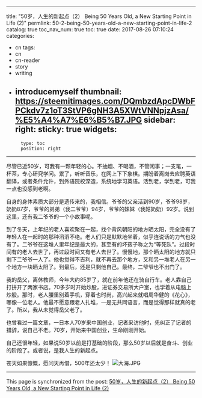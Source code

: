 
---
title: "50岁，人生的新起点（2）  Being 50 Years Old, a New Starting Point in Life (2)"
permlink: 50-2-being-50-years-old-a-new-starting-point-in-life-2
catalog: true
toc_nav_num: true
toc: true
date: 2017-08-26 07:10:24
categories:
- cn
tags:
- cn
- cn-reader
- story
- writing
- introducemyself
thumbnail: https://steemitimages.com/DQmbzdApcDWbFPCkdv7z1oT3StVP6gNH3A5XWtVNNpjzAsa/%E5%A4%A7%E6%B5%B7.JPG
sidebar:
    right:
        sticky: true
widgets:
    -
        type: toc
        position: right
---


尽管已近50岁，可我有一颗年轻的心。不抽烟、不喝酒，不管闲事；一支笔，一杯茶，专心研究学问。累了，听听音乐，在网上下下象棋。期盼着离岗去应聘英语翻译，或者条件允许，到外语院校深造，系统地学习英语。活到老，学到老，可我一点也没感到老啊。

自身的身体素质大部分是遗传来的，我相信。爷爷的父亲活到90岁，爷爷98岁，奶奶87岁，爷爷的弟弟（我二爷爷）94岁，爷爷的妹妹（我姑奶奶）92岁。说到这里，还有我二爷爷的一个小故事呢。

到了冬天，上年纪的老人喜欢聚在一起，找个背风朝阳的地方晒太阳，完全没有了年轻人在一起时的那种滔滔不绝。老人们只是默默地坐着，似乎连说话的力气也没有了。二爷爷在这堆人里年纪是最大的，甚至有的坏孩子称之为“等死队”。过段时间有的老人去世了，再过段时间又有老人去世了。慢慢地，那个晒太阳的地方就只剩下二爷爷一人了。他也觉得不吉利，就不再去那个地方，又和另一堆老人在另一个地方一块晒太阳了。到最后，还是只剩他自己。最终，二爷爷也不出门了。

我的岳父，离休教师，今年大约85岁了，就在前年他还在骑自行车。老人靠自己打拼开了两家书店。70多岁时开始炒股，进证券交易所大户室，也学着从电脑上炒股。那时，老人腰里别着手机，穿着也时尚，高兴起来就唱周华健的《花心》，哪像一位老人。他最不愿意跟老人扎堆，一是无共同语言，而是觉得那样就真的老了。所以，我从未觉得岳父老了。

也曾看过一篇文章，一日本人70岁来中国创业，记者采访他时，先纠正了记者的措辞，说自己不老。70岁，开始来中国创业，生命刚刚开始。

自己还很年轻，如果说50岁以前是打基础的阶段，那么50岁以后就是奋斗、创业的阶段了。或者说，是我人生的新起点。

苍天如果慷慨，愿问天再借，500年还太少！
![大海.JPG](https://steemitimages.com/DQmbzdApcDWbFPCkdv7z1oT3StVP6gNH3A5XWtVNNpjzAsa/%E5%A4%A7%E6%B5%B7.JPG)

- - -

This page is synchronized from the post: [50岁，人生的新起点（2）  Being 50 Years Old, a New Starting Point in Life (2)](https://steemit.com/@bring/50-2-being-50-years-old-a-new-starting-point-in-life-2)
